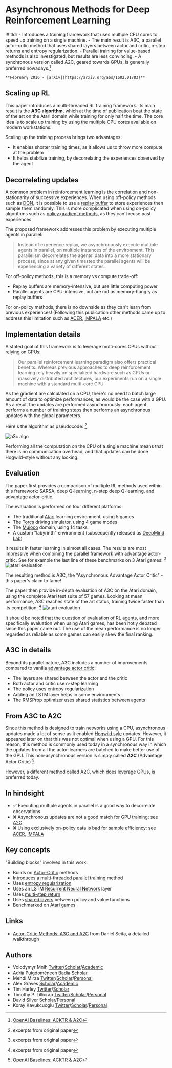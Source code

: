 # Asynchronous Methods for Deep Reinforcement Learning

!!! tldr
    - Introduces a training framework that uses multiple CPU cores to speed up training on a single machine.
    - The main result is A3C, a parallel actor-critic method that uses shared layers between actor and critic, n-step returns and entropy regularization.
    - Parallel training for value-based methods is also investigated, but results are less convincing.
    - A synchronous version called A2C, geared towards GPUs, is generally preferred nowadays.[^a2c]
     
    **February 2016 - [arXiv](https://arxiv.org/abs/1602.01783)**

Scaling up RL
---

This paper introduces a multi-threaded RL training framework. Its main result is the **A3C algorithm**, which at the time of publication beat the state of the art on the Atari domain while training for only half the time. The core idea is to scale up training by using the multiple CPU cores available on modern workstations.  

Scaling up the training process brings two advantages:

- It enables shorter training times, as it allows us to throw more compute at the problem
- It helps stabilize training, by decorrelating the experiences observed by the agent

Decorreleting updates
---

A common problem in reinforcement learning is the correlation and non-stationarity of successive experiences. When using off-policy methods such as [DQN](dqn.md), it is possible to use a [replay buffer](experience-replay.md) to store experiences then sample them randomly. This is more complicated when using on-policy algorithms such as [policy gradient methods](policy-gradient-methods.md), as they can't reuse past experiences.

The proposed framework addresses this problem by executing multiple agents in parallel:

> Instead of experience replay, we asynchronously execute multiple agents in parallel, on multiple instances of the environment. This parallelism decorrelates the agents’ data into a more stationary process, since at any given timestep the parallel agents will be experiencing a variety of different states.

For off-policy methods, this is a memory vs compute trade-off:

- Replay buffers are memory-intensive, but use little computing power
- Parallel agents are CPU-intensive, but are not as memory-hungry as replay buffers

For on-policy methods, there is no downside as they can't learn from previous experiences! (Following this publication other methods came up to address this limitation such as [ACER](acer.md), [IMPALA](impala.md) etc.)

Implementation details
---

A stated goal of this framework is to leverage multi-cores CPUs without relying on GPUs:

> Our parallel reinforcement learning paradigm also offers practical benefits. Whereas previous approaches to deep reinforcement learning rely heavily on specialized hardware such as GPUs or massively distributed architectures, our experiments run on a single machine with a standard multi-core CPU.

As the gradient are calculated on a CPU, there's no need to batch large amount of data to optimize performances, as would be the case with a GPU. As a result the updates are performed asynchronously: each agent performs a number of training steps then performs an asynchronous updates with the global parameters.

Here's the algorithm as pseudocode: [^original]

![a3c algo](img/a3c_algo.png)

Performing all the computation on the CPU of a single machine means that there is no communication overhead, and that updates can be done Hogwild-style without any locking.  

Evaluation
---

The paper first provides a comparison of multiple RL methods used within this framework: SARSA, deep Q-learning, n-step deep Q-learning, and advantage actor-critic.

The evaluation is performed on four different platforms:

- The traditional [Atari](atari.md) learning environment, using 5 games
- The [Torcs](http://torcs.sourceforge.net/) driving simulator, using 4 game modes
- The [Mujoco](mujoco.md) domain, using 14 tasks
- A custom "labyrinth" environment (subsequently released as [DeepMind Lab](dm-lab.md))
 
It results in faster learning in almost all cases. The results are most impressive when combining the parallel framework with advantage actor-critic. See for example the last line of these benchmarks on 3 Atari games: [^original]
![atari evaluation](img/a3c_evaluation.png)

The resulting method is A3C, the "Asynchronous Advantage Actor Critic" - this paper's claim to fame!

The paper then provide in-depth evaluation of A3C on the Atari domain, using the complete Atari test suite of 57 games. 
Looking at mean performance, A3C reaches state of the art status, training twice faster than its competition: [^original]
![atari evaluation](img/a3c_final_results.png)

It should be noted that the question of [evaluation of RL agents](how-to-benchmark.md), and more specifically evaluation when using Atari games, has been hotly debated since this paper came out. The use of the mean performance is no longer regarded as reliable as some games can easily skew the final ranking.

A3C in details
---

Beyond its parallel nature, A3C includes a number of improvements compared to vanilla [advantage actor critic](actor-critic.md):

- The layers are shared between the actor and the critic
- Both actor and critic use n-step learning
- The policy uses entropy regularization
- Adding an LSTM layer helps in some environments
- The RMSProp optimizer uses shared statistics between agents 

From A3C to A2C
---

Since this method is designed to train networks using a CPU, asynchronous updates made a lot of sense as it enabled [Hogwild syle](hogwild.md) updates. However, it appeared later on that this was not optimal when using a GPU. For this reason, this method is commonly used today in a synchronous way in which the updates from all the actor-learners are batched to make better use of the GPU. This non-asynchronous version is simply called **A2C** (Advantage Actor Critic) [^a2c].

However, a different method called A2C, which does leverage GPUs, is preferred today.


In hindsight
---

- ✅ Executing multiple agents in parallel is a good way to decorrelate observations
- ❌ Asynchronous updates are not a good match for GPU training: see [A2C](#from-a3c-to-a2c)
- ❌ Using exclusively on-policy data is bad for sample efficiency: see [ACER](acer.md), [IMPALA](impala.md)


Key concepts
---

"Building blocks" involved in this work:

- Builds on [Actor-Critic](actor-critic.md) methods
- Introduces a multi-threaded [parallel training](parallel-training.md) method
- Uses [entropy regularization](entropy-regularization.md)
- Uses an LSTM [Recurrent Neural Network](rnn.md) layer
- Uses [multi-step return](n-step-return.md)
- Uses [shared layers](shared-layers.md) between policy and value functions
- Benchmarked on [Atari games](atari.md)

Links
---

- [Actor-Critic Methods: A3C and A2C](https://danieltakeshi.github.io/2018/06/28/a2c-a3c/) from Daniel Seita, a detailed walkthrough

Authors
---

- Volodymyr Mnih [Twitter](https://twitter.com/vladmnih)/[Scholar](https://scholar.google.com/citations?user=rLdfJ1gAAAAJ)/[Academic](https://www.cs.toronto.edu/~vmnih/)
- Adrià Puigdomènech Badia [Scholar](https://scholar.google.com/citations?user=DcWRJW4AAAAJ)
- Mehdi Mirza [Twitter](https://twitter.com/memimo)/[Scholar](https://scholar.google.com/citations?user=c646VbAAAAAJ)/[Personal](https://memimo.net/)
- Alex Graves [Scholar](https://scholar.google.com/citations?user=DaFHynwAAAAJ)/[Academic](https://www.cs.toronto.edu/~graves/)
- Tim Harley [Twitter](https://twitter.com/_timharley)/[Scholar](https://scholar.google.com/citations?user=yxwU5CMAAAAJ)
- Timothy P. Lillicrap [Twitter](https://twitter.com/countzerozzz)/[Scholar](https://scholar.google.com/citations?user=htPVdRMAAAAJ)/[Personal](http://contrastiveconvergence.net/~timothylillicrap)
- David Silver [Scholar](https://scholar.google.com/citations?user=-8DNE4UAAAAJ)/[Personal](https://www.davidsilver.uk/)
- Koray Kavukcuoglu [Twitter](https://twitter.com/koraykv)/[Scholar](https://scholar.google.com/citations?user=sGFyDIUAAAAJ)/[Personal](https://koray.kavukcuoglu.org/)

[^a2c]: [OpenAI Baselines: ACKTR & A2C](https://openai.com/blog/baselines-acktr-a2c/)
[^original]: excerpts from original paper